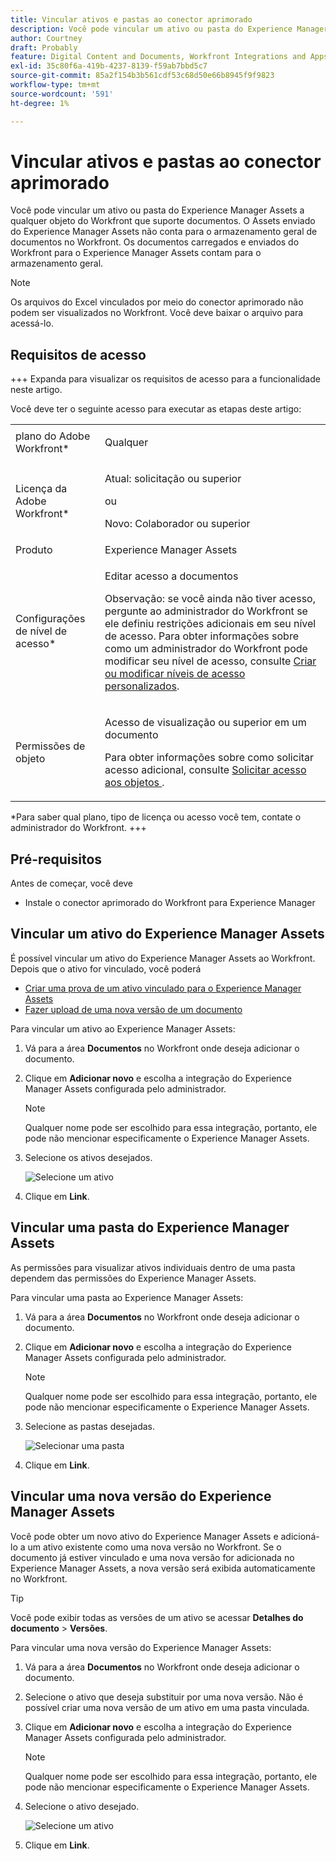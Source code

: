 ```yaml
---
title: Vincular ativos e pastas ao conector aprimorado
description: Você pode vincular um ativo ou pasta do Experience Manager Assets a qualquer objeto do Workfront que suporte documentos.
author: Courtney
draft: Probably
feature: Digital Content and Documents, Workfront Integrations and Apps
exl-id: 35c80f6a-419b-4237-8139-f59ab7bbd5c7
source-git-commit: 85a2f154b3b561cdf53c68d50e66b8945f9f9823
workflow-type: tm+mt
source-wordcount: '591'
ht-degree: 1%

---
```



# Vincular ativos e pastas ao conector aprimorado

Você pode vincular um ativo ou pasta do Experience Manager Assets a qualquer objeto do Workfront que suporte documentos. O Assets enviado do Experience Manager Assets não conta para o armazenamento geral de documentos no Workfront. Os documentos carregados e enviados do Workfront para o Experience Manager Assets contam para o armazenamento geral.


>[!NOTE]
>
>Os arquivos do Excel vinculados por meio do conector aprimorado não podem ser visualizados no Workfront. Você deve baixar o arquivo para acessá-lo.

## Requisitos de acesso

+++ Expanda para visualizar os requisitos de acesso para a funcionalidade neste artigo.

Você deve ter o seguinte acesso para executar as etapas deste artigo:

<table style="table-layout:auto"> 
 <col> 
 <col> 
 <tbody> 
  <tr> 
   <td role="rowheader">plano do Adobe Workfront*</td> 
   <td> <p>Qualquer</p> </td> 
  </tr> 
  <tr> 
   <td role="rowheader">Licença da Adobe Workfront*</td> 
   <td> <p>Atual: solicitação ou superior</p> 
   ou
   <p>Novo: Colaborador ou superior</p> </td> 
  </tr> 
  <tr> 
   <td role="rowheader">Produto</td> 
   <td>Experience Manager Assets </td> 
  </tr> 
  <tr> 
   <td role="rowheader">Configurações de nível de acesso*</td> 
   <td> <p>Editar acesso a documentos</p> <p>Observação: se você ainda não tiver acesso, pergunte ao administrador do Workfront se ele definiu restrições adicionais em seu nível de acesso. Para obter informações sobre como um administrador do Workfront pode modificar seu nível de acesso, consulte <a href="../../../administration-and-setup/add-users/configure-and-grant-access/create-modify-access-levels.md" class="MCXref xref">Criar ou modificar níveis de acesso personalizados</a>.</p> </td> 
  </tr> 
  <tr> 
   <td role="rowheader">Permissões de objeto</td> 
   <td> <p>Acesso de visualização ou superior em um documento</p> <p>Para obter informações sobre como solicitar acesso adicional, consulte <a href="../../../workfront-basics/grant-and-request-access-to-objects/request-access.md" class="MCXref xref">Solicitar acesso aos objetos </a>.</p> </td> 
  </tr> 
 </tbody> 
</table>

&#42;Para saber qual plano, tipo de licença ou acesso você tem, contate o administrador do Workfront.
+++

## Pré-requisitos

Antes de começar, você deve

* Instale o conector aprimorado do Workfront para Experience Manager

## Vincular um ativo do Experience Manager Assets

É possível vincular um ativo do Experience Manager Assets ao Workfront. Depois que o ativo for vinculado, você poderá

* [Criar uma prova de um ativo vinculado para o Experience Manager Assets](../../../documents/workfront-and-experience-manager-integrations/workfront-for-experience-manager-enhanced-connector/enhanced-connector-proof-asset.md)
* [Fazer upload de uma nova versão de um documento](../../../documents/managing-documents/upload-new-document-version.md)

Para vincular um ativo ao Experience Manager Assets:

1. Vá para a área **Documentos** no Workfront onde deseja adicionar o documento.
1. Clique em **Adicionar novo** e escolha a integração do Experience Manager Assets configurada pelo administrador.

   >[!NOTE]
   >
   >Qualquer nome pode ser escolhido para essa integração, portanto, ele pode não mencionar especificamente o Experience Manager Assets.

1. Selecione os ativos desejados.

   ![Selecione um ativo](assets/select-an-asset.png)

1. Clique em **Link**.

## Vincular uma pasta do Experience Manager Assets

As permissões para visualizar ativos individuais dentro de uma pasta dependem das permissões do Experience Manager Assets.

Para vincular uma pasta ao Experience Manager Assets:

1. Vá para a área **Documentos** no Workfront onde deseja adicionar o documento.
1. Clique em **Adicionar novo** e escolha a integração do Experience Manager Assets configurada pelo administrador.

   >[!NOTE]
   >
   >Qualquer nome pode ser escolhido para essa integração, portanto, ele pode não mencionar especificamente o Experience Manager Assets.

1. Selecione as pastas desejadas.

   ![Selecionar uma pasta](assets/select-a-folder.png)

1. Clique em **Link**.

## Vincular uma nova versão do Experience Manager Assets

Você pode obter um novo ativo do Experience Manager Assets e adicioná-lo a um ativo existente como uma nova versão no Workfront. Se o documento já estiver vinculado e uma nova versão for adicionada no Experience Manager Assets, a nova versão será exibida automaticamente no Workfront.

>[!TIP]
>
>Você pode exibir todas as versões de um ativo se acessar **Detalhes do documento** > **Versões**.

Para vincular uma nova versão do Experience Manager Assets:

1. Vá para a área **Documentos** no Workfront onde deseja adicionar o documento.
1. Selecione o ativo que deseja substituir por uma nova versão. Não é possível criar uma nova versão de um ativo em uma pasta vinculada.
1. Clique em **Adicionar novo** e escolha a integração do Experience Manager Assets configurada pelo administrador.

   >[!NOTE]
   >
   >Qualquer nome pode ser escolhido para essa integração, portanto, ele pode não mencionar especificamente o Experience Manager Assets.

1. Selecione o ativo desejado.

   ![Selecione um ativo](assets/select-an-asset.png)

1. Clique em **Link**.
